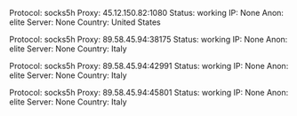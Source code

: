 Protocol: socks5h
Proxy: 45.12.150.82:1080
Status: working
IP: None
Anon: elite
Server: None
Country: United States

Protocol: socks5h
Proxy: 89.58.45.94:38175
Status: working
IP: None
Anon: elite
Server: None
Country: Italy

Protocol: socks5h
Proxy: 89.58.45.94:42991
Status: working
IP: None
Anon: elite
Server: None
Country: Italy

Protocol: socks5h
Proxy: 89.58.45.94:45801
Status: working
IP: None
Anon: elite
Server: None
Country: Italy

